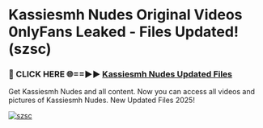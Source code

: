 # Kassiesmh Nudes Original Videos 0nlyFans Leaked - Files Updated! (szsc)

<h3>🔴 CLICK HERE 🌐==►► <a href="https://tinyurl.com/4mcuefdz" rel="nofollow">Kassiesmh Nudes Updated Files</a></h3>

Get Kassiesmh Nudes and all content. Now you can access all videos and pictures of Kassiesmh Nudes. New Updated Files 2025!

[![szsc](https://i.imgur.com/StAQSOY.gif)](https://tinyurl.com/4mcuefdz)
